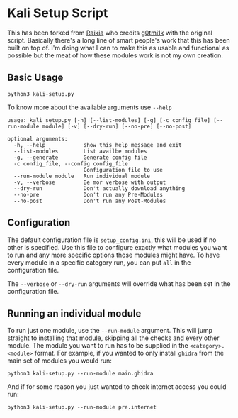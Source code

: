 # Kali Setup Script

This has been forked from [Raikia](github.com/raikia/Kali-Setup) who credits
[g0tmi1k](https://github.com/g0tmi1k/os-scripts) with the original script.
Basically there's a long line of smart people's work that this has been built
on top of. I'm doing what I can to make this as usable and functional as
possible but the meat of how these modules work is not my own creation.

## Basic Usage

```
python3 kali-setup.py
```

To know more about the available arguments use `--help`

```
usage: kali_setup.py [-h] [--list-modules] [-g] [-c config_file] [--run-module module] [-v] [--dry-run] [--no-pre] [--no-post]

optional arguments:
  -h, --help            show this help message and exit
  --list-modules        List availbe modules
  -g, --generate        Generate config file
  -c config_file, --config config_file
                        Configuration file to use
  --run-module module   Run individual module
  -v, --verbose         Be mor verbose with output
  --dry-run             Don't actually download anything
  --no-pre              Don't run any Pre-Modules
  --no-post             Don't run any Post-Modules
```

## Configuration

The default configuration file is `setup_config.ini`, this will be used if no
other is specified. Use this file to configure exactly what modules you want to
run and any more specific options those modules might have. To have every
module in a specific category run, you can put `all` in the configuration file.

The `--verbose` or `--dry-run` arguments will override what has been set in the
configuration file.

## Running an individual module

To run just one module, use the `--run-module` argument. This will jump
straight to installing that module, skipping all the checks and every other
module. The module you want to run has to be supplied in the
`<category>.<module>` format. For example, if you wanted to only install
`ghidra` from the main set of modules you would run:

```
python3 kali-setup.py --run-module main.ghidra
```

And if for some reason you just wanted to check internet access you could run:

```
python3 kali-setup.py --run-module pre.internet
```
